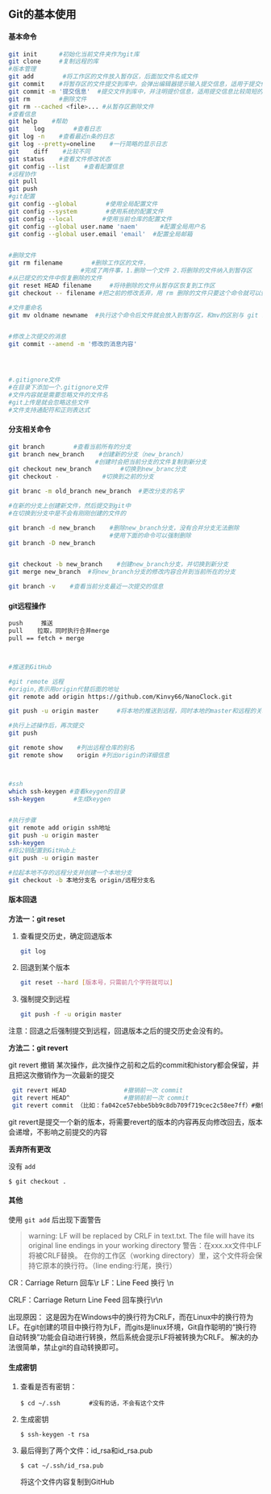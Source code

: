 ## Git的基本使用

#### 基本命令

```bash
git init      #初始化当前文件夹作为git库
git clone     #复制远程的库
#版本管理
git add        #将工作区的文件放入暂存区，后面加文件名或文件
git commit    #将暂存区的文件提交到库中，会弹出编辑器提示输入提交信息，适用于提交信息比较多的情况
git commit -m '提交信息'  #提交文件到库中，并注明提价信息，适用提交信息比较简短的情况
git rm        #删除文件
git rm --cached <file>... #从暂存区删除文件
#查看信息
git help    #帮助
git    log        #查看日志
git log -n    #查看最近n条的日志
git log --pretty=oneline    #一行简略的显示日志
git    diff    #比较不同
git status    #查看文件修改状态
git config --list    #查看配置信息
#远程协作
git pull
git push
#git配置
git config --global        #使用全局配置文件
git config --system        #使用系统的配置文件
git config --local        #使用当前仓库的配置文件
git config --global user.name 'naem'      #配置全局用户名
git config --global user.email 'email'  #配置全局邮箱


#删除文件
git rm filename        #删除工作区的文件，
                    #完成了两件事，1.删除一个文件 2.将删除的文件纳入到暂存区
#从已提交的文件中恢复删除的文件
git reset HEAD filename     #将待删除的文件从暂存区恢复到工作区
git checkout -- filename #把之前的修改丢弃，用 rm 删除的文件只要这个命令就可以恢复

#文件重命名
git mv oldname newname  #执行这个命令后文件就会放入到暂存区，和mv的区别与 git rm和rm的区别一样


#修改上次提交的消息
git commit --amend -m '修改的消息内容'




#.gitignore文件
#在目录下添加一个.gitignore文件
#文件内容就是需要忽略文件的文件名
#git上传是就会忽略这些文件
#文件支持通配符和正则表达式
```

#### 分支相关命令

```bash
git branch        #查看当前所有的分支
git branch new_branch    #创建新的分支（new_branch）
                        #创建时会把当前分支的文件复制到新分支
git checkout new_branch        #切换到new_branc分支
git checkout -            #切换到之前的分支

git branc -m old_branch new_branch  #更改分支的名字

#在新的分支上创建新文件，然后提交到git中
#在切换到分支中是不会有刚刚创建的文件的

git branch -d new_branch    #删除new_branch分支，没有合并分支无法删除
                            #使用下面的命令可以强制删除
git branch -D new_branch


git checkout -b new_branch    #创建new_branch分支，并切换到新分支
git merge new_branch  #将new_branch分支的修改内容合并到当前所在的分支

git branch -v    #查看当前分支最近一次提交的信息
```

#### git远程操作

```bash
push     推送
pull    拉取，同时执行合并merge
pull == fetch + merge



#推送到GitHub

#git remote 远程
#origin,表示用origin代替后面的地址
git remote add origin https://github.com/Kinvy66/NanoClock.git

git push -u origin master     #将本地的推送到远程，同时本地的master和远程的关联 

#执行上述操作后，再次提交
git push

git remote show    #列出远程仓库的别名
git remote show    origin #列出origin的详细信息



#ssh
which ssh-keygen #查看keygen的目录
ssh-keygen        #生成keygen


#执行步骤
git remote add origin ssh地址
git push -u origin master
ssh-keygen
#将公钥配置到GitHub上
git push -u origin master

#拉起本地不存的远程分支并创建一个本地分支
git checkout -b 本地分支名 origin/远程分支名

```

#### 版本回退

**方法一：git reset**

1. 查看提交历史，确定回退版本
   
   ```bash
   git log
   ```

2. 回退到某个版本
   
   ```bash
   git reset --hard [版本号，只需前几个字符就可以]
   ```

3. 强制提交到远程
   
   ```bash
   git push -f -u origin master
   ```

注意：回退之后强制提交到远程，回退版本之后的提交历史会没有的。

**方法二：git revert**

git revert 撤销 某次操作，此次操作之前和之后的commit和history都会保留，并且把这次撤销作为一次最新的提交

```bash
 git revert HEAD                #撤销前一次 commit
 git revert HEAD^               #撤销前前一次 commit
 git revert commit （比如：fa042ce57ebbe5bb9c8db709f719cec2c58ee7ff）#撤销指定的版本，撤销也会作为一次提交进行保存。
```

git revert是提交一个新的版本，将需要revert的版本的内容再反向修改回去，版本会递增，不影响之前提交的内容



**丢弃所有更改**

没有 `add`

```shell
$ git checkout .
```





#### 其他

使用 `git add` 后出现下面警告

> warning: LF will be replaced by CRLF in text.txt.
>  The file will have its original line endings in your working directory
>  警告：在xxx.xx文件中LF将被CRLF替换。
> 在你的工作区（working directory）里，这个文件将会保持它原本的换行符。（line ending:行尾，换行）

CR：Carriage Return 回车\r
LF：Line Feed  换行 \n

CRLF：Carriage Return Line Feed 回车换行\r\n

出现原因：
这是因为在Windows中的换行符为CRLF，而在Linux中的换行符为LF。在git创建的项目中换行符为LF，而gits是linux环境，Git自作聪明的“换行符自动转换”功能会自动进行转换，然后系统会提示LF将被转换为CRLF。
解决的办法很简单，禁止git的自动转换即可。

#### 生成密钥

1. 查看是否有密钥：
   
   ```shell
   $ cd ~/.ssh        #没有的话，不会有这个文件
   ```

2. 生成密钥
   
   ```shell
   $ ssh-keygen -t rsa
   ```

3. 最后得到了两个文件：id_rsa和id_rsa.pub
   
   ```shell
   $ cat ~/.ssh/id_rsa.pub
   ```
   
   将这个文件内容复制到GitHub
